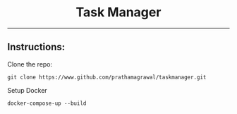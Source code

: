 <h1 align="center">Task Manager</h1>
<hr>

<h2>Instructions:</h2>

Clone the repo:
```
git clone https://www.github.com/prathamagrawal/taskmanager.git
```

Setup Docker 
```
docker-compose-up --build
```
